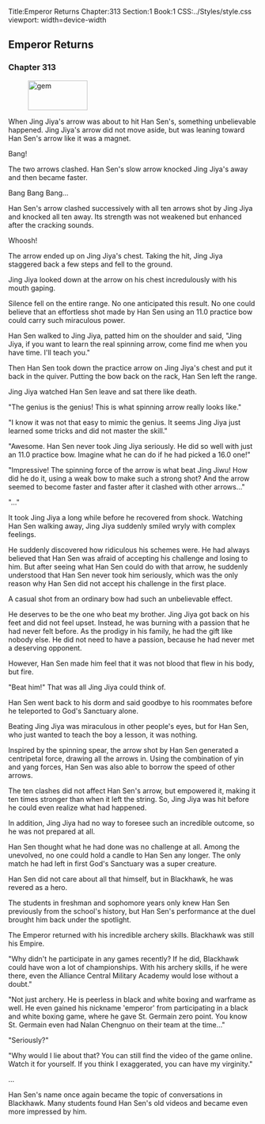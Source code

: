 Title:Emperor Returns 
Chapter:313 
Section:1 
Book:1 
CSS:../Styles/style.css 
viewport: width=device-width
  
## Emperor Returns
### Chapter 313 
<figure>
	<img src="../Images/gem.gif" alt="gem" id="gem" width="120" height="60" />
</figure>
  

  
  When Jing Jiya's arrow was about to hit Han Sen's, something unbelievable happened. Jing Jiya's arrow did not move aside, but was leaning toward Han Sen's arrow like it was a magnet.

Bang!

The two arrows clashed. Han Sen's slow arrow knocked Jing Jiya's away and then became faster.

Bang Bang Bang…

Han Sen's arrow clashed successively with all ten arrows shot by Jing Jiya and knocked all ten away. Its strength was not weakened but enhanced after the cracking sounds.

Whoosh!

The arrow ended up on Jing Jiya's chest. Taking the hit, Jing Jiya staggered back a few steps and fell to the ground.

Jing Jiya looked down at the arrow on his chest incredulously with his mouth gaping.

Silence fell on the entire range. No one anticipated this result. No one could believe that an effortless shot made by Han Sen using an 11.0 practice bow could carry such miraculous power.

Han Sen walked to Jing Jiya, patted him on the shoulder and said, "Jing Jiya, if you want to learn the real spinning arrow, come find me when you have time. I'll teach you."

Then Han Sen took down the practice arrow on Jing Jiya's chest and put it back in the quiver. Putting the bow back on the rack, Han Sen left the range.

Jing Jiya watched Han Sen leave and sat there like death.

"The genius is the genius! This is what spinning arrow really looks like."

"I know it was not that easy to mimic the genius. It seems Jing Jiya just learned some tricks and did not master the skill."

"Awesome. Han Sen never took Jing Jiya seriously. He did so well with just an 11.0 practice bow. Imagine what he can do if he had picked a 16.0 one!"

"Impressive! The spinning force of the arrow is what beat Jing Jiwu! How did he do it, using a weak bow to make such a strong shot? And the arrow seemed to become faster and faster after it clashed with other arrows…"

"…"

It took Jing Jiya a long while before he recovered from shock. Watching Han Sen walking away, Jing Jiya suddenly smiled wryly with complex feelings.

He suddenly discovered how ridiculous his schemes were. He had always believed that Han Sen was afraid of accepting his challenge and losing to him. But after seeing what Han Sen could do with that arrow, he suddenly understood that Han Sen never took him seriously, which was the only reason why Han Sen did not accept his challenge in the first place.

A casual shot from an ordinary bow had such an unbelievable effect.

He deserves to be the one who beat my brother. Jing Jiya got back on his feet and did not feel upset. Instead, he was burning with a passion that he had never felt before. As the prodigy in his family, he had the gift like nobody else. He did not need to have a passion, because he had never met a deserving opponent.

However, Han Sen made him feel that it was not blood that flew in his body, but fire.

"Beat him!" That was all Jing Jiya could think of.

Han Sen went back to his dorm and said goodbye to his roommates before he teleported to God's Sanctuary alone.

Beating Jing Jiya was miraculous in other people's eyes, but for Han Sen, who just wanted to teach the boy a lesson, it was nothing.

Inspired by the spinning spear, the arrow shot by Han Sen generated a centripetal force, drawing all the arrows in. Using the combination of yin and yang forces, Han Sen was also able to borrow the speed of other arrows.

The ten clashes did not affect Han Sen's arrow, but empowered it, making it ten times stronger than when it left the string. So, Jing Jiya was hit before he could even realize what had happened.

In addition, Jing Jiya had no way to foresee such an incredible outcome, so he was not prepared at all.

Han Sen thought what he had done was no challenge at all. Among the unevolved, no one could hold a candle to Han Sen any longer. The only match he had left in first God's Sanctuary was a super creature.

Han Sen did not care about all that himself, but in Blackhawk, he was revered as a hero.

The students in freshman and sophomore years only knew Han Sen previously from the school's history, but Han Sen's performance at the duel brought him back under the spotlight.

The Emperor returned with his incredible archery skills. Blackhawk was still his Empire.

"Why didn't he participate in any games recently? If he did, Blackhawk could have won a lot of championships. With his archery skills, if he were there, even the Alliance Central Military Academy would lose without a doubt."

"Not just archery. He is peerless in black and white boxing and warframe as well. He even gained his nickname 'emperor' from participating in a black and white boxing game, where he gave St. Germain zero point. You know St. Germain even had Nalan Chengnuo on their team at the time…"

"Seriously?"

"Why would I lie about that? You can still find the video of the game online. Watch it for yourself. If you think I exaggerated, you can have my virginity."

…

Han Sen's name once again became the topic of conversations in Blackhawk. Many students found Han Sen's old videos and became even more impressed by him.
